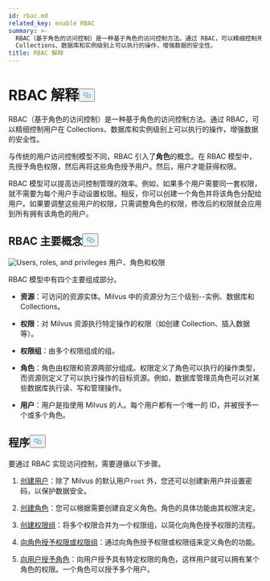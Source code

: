 ```yaml
---
id: rbac.md
related_key: enable RBAC
summary: >-
  RBAC（基于角色的访问控制）是一种基于角色的访问控制方法。通过 RBAC，可以精细控制用户在
  Collections、数据库和实例级别上可以执行的操作，增强数据的安全性。
title: RBAC 解释
---
```

<h1 id="RBAC-Explained​" class="common-anchor-header">RBAC 解释<button data-href="#RBAC-Explained​" class="anchor-icon" translate="no">
      <svg translate="no"
        aria-hidden="true"
        focusable="false"
        height="20"
        version="1.1"
        viewBox="0 0 16 16"
        width="16"
      >
        <path
          fill="#0092E4"
          fill-rule="evenodd"
          d="M4 9h1v1H4c-1.5 0-3-1.69-3-3.5S2.55 3 4 3h4c1.45 0 3 1.69 3 3.5 0 1.41-.91 2.72-2 3.25V8.59c.58-.45 1-1.27 1-2.09C10 5.22 8.98 4 8 4H4c-.98 0-2 1.22-2 2.5S3 9 4 9zm9-3h-1v1h1c1 0 2 1.22 2 2.5S13.98 12 13 12H9c-.98 0-2-1.22-2-2.5 0-.83.42-1.64 1-2.09V6.25c-1.09.53-2 1.84-2 3.25C6 11.31 7.55 13 9 13h4c1.45 0 3-1.69 3-3.5S14.5 6 13 6z"
        ></path>
      </svg>
    </button></h1><p>RBAC（基于角色的访问控制）是一种基于角色的访问控制方法。通过 RBAC，可以精细控制用户在 Collections、数据库和实例级别上可以执行的操作，增强数据的安全性。</p>
<p>与传统的用户访问控制模型不同，RBAC 引入了<strong>角色</strong>的概念。在 RBAC 模型中，先授予角色权限，然后再将这些角色授予用户。然后，用户才能获得权限。</p>
<p>RBAC 模型可以提高访问控制管理的效率。例如，如果多个用户需要同一套权限，就不需要为每个用户手动设置权限。相反，你可以创建一个角色并将该角色分配给用户。如果要调整这些用户的权限，只需调整角色的权限，修改后的权限就会应用到所有拥有该角色的用户。</p>
<h2 id="RBAC-key-concepts​" class="common-anchor-header">RBAC 主要概念<button data-href="#RBAC-key-concepts​" class="anchor-icon" translate="no">
      <svg translate="no"
        aria-hidden="true"
        focusable="false"
        height="20"
        version="1.1"
        viewBox="0 0 16 16"
        width="16"
      >
        <path
          fill="#0092E4"
          fill-rule="evenodd"
          d="M4 9h1v1H4c-1.5 0-3-1.69-3-3.5S2.55 3 4 3h4c1.45 0 3 1.69 3 3.5 0 1.41-.91 2.72-2 3.25V8.59c.58-.45 1-1.27 1-2.09C10 5.22 8.98 4 8 4H4c-.98 0-2 1.22-2 2.5S3 9 4 9zm9-3h-1v1h1c1 0 2 1.22 2 2.5S13.98 12 13 12H9c-.98 0-2-1.22-2-2.5 0-.83.42-1.64 1-2.09V6.25c-1.09.53-2 1.84-2 3.25C6 11.31 7.55 13 9 13h4c1.45 0 3-1.69 3-3.5S14.5 6 13 6z"
        ></path>
      </svg>
    </button></h2><p>
  
   <span class="img-wrapper"> <img translate="no" src="/docs/v2.5.x/assets/users_roles_privileges.png" alt="Users, roles, and privileges" class="doc-image" id="users,-roles,-and-privileges" />
   </span> <span class="img-wrapper"> <span>用户、角色和权限</span> </span></p>
<p>RBAC 模型中有四个主要组成部分。</p>
<ul>
<li><p><strong>资源</strong>：可访问的资源实体。Milvus 中的资源分为三个级别--实例、数据库和 Collections。</p></li>
<li><p><strong>权限</strong>：对 Milvus 资源执行特定操作的权限（如创建 Collection、插入数据等）。</p></li>
<li><p><strong>权限组</strong>：由多个权限组成的组。</p></li>
<li><p><strong>角色</strong>：角色由权限和资源两部分组成。权限定义了角色可以执行的操作类型，而资源则定义了可以执行操作的目标资源。例如，数据库管理员角色可以对某些数据库执行读、写和管理操作。</p></li>
<li><p><strong>用户</strong>：用户是指使用 Milvus 的人。每个用户都有一个唯一的 ID，并被授予一个或多个角色。</p></li>
</ul>
<h2 id="Procedures​" class="common-anchor-header">程序<button data-href="#Procedures​" class="anchor-icon" translate="no">
      <svg translate="no"
        aria-hidden="true"
        focusable="false"
        height="20"
        version="1.1"
        viewBox="0 0 16 16"
        width="16"
      >
        <path
          fill="#0092E4"
          fill-rule="evenodd"
          d="M4 9h1v1H4c-1.5 0-3-1.69-3-3.5S2.55 3 4 3h4c1.45 0 3 1.69 3 3.5 0 1.41-.91 2.72-2 3.25V8.59c.58-.45 1-1.27 1-2.09C10 5.22 8.98 4 8 4H4c-.98 0-2 1.22-2 2.5S3 9 4 9zm9-3h-1v1h1c1 0 2 1.22 2 2.5S13.98 12 13 12H9c-.98 0-2-1.22-2-2.5 0-.83.42-1.64 1-2.09V6.25c-1.09.53-2 1.84-2 3.25C6 11.31 7.55 13 9 13h4c1.45 0 3-1.69 3-3.5S14.5 6 13 6z"
        ></path>
      </svg>
    </button></h2><p>要通过 RBAC 实现访问控制，需要遵循以下步骤。</p>
<ol>
<li><p><a href="/docs/zh/users_and_roles.md#Create-a-user">创建用户</a>：除了 Milvus 的默认用户<code translate="no">root</code> 外，您还可以创建新用户并设置密码，以保护数据安全。</p></li>
<li><p><a href="/docs/zh/users_and_roles.md#Create-a-role">创建角色</a>：您可以根据需要创建自定义角色。角色的具体功能由其权限决定。</p></li>
<li><p><a href="/docs/zh/privilege_group.md">创建权限组</a>：将多个权限合并为一个权限组，以简化向角色授予权限的流程。</p></li>
<li><p><a href="/docs/zh/grant_privileges.md">向角色授予权限或权限组</a>：通过向角色授予权限或权限组来定义角色的功能。</p></li>
<li><p><a href="/docs/zh/grant_roles.md">向用户授予角色</a>：向用户授予具有特定权限的角色，这样用户就可以拥有某个角色的权限。一个角色可以授予多个用户。</p></li>
</ol>
